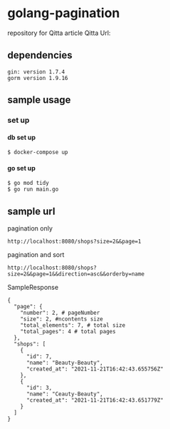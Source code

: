 # golang-pagination
repository for Qitta article
Qitta Url:

## dependencies
```
gin: version 1.7.4
gorm version 1.9.16
```

## sample usage
### set up
#### db set up
```
$ docker-compose up
```

#### go set up
```
$ go mod tidy
$ go run main.go
```

## sample url
pagination only
```
http://localhost:8080/shops?size=2&&page=1
```

pagination and sort
```
http://localhost:8080/shops?size=2&&page=1&&direction=asc&&orderby=name
```

SampleResponse
```
{
  "page": {
    "number": 2, # pageNumber
    "size": 2, #ncontents size
    "total_elements": 7, # total size
    "total_pages": 4 # total pages
  },
  "shops": [
    {
      "id": 7,
      "name": "Beauty-Beauty",
      "created_at": "2021-11-21T16:42:43.655756Z"
    },
    {
      "id": 3,
      "name": "Ceauty-Beauty",
      "created_at": "2021-11-21T16:42:43.651779Z"
    }
  ]
}
```
